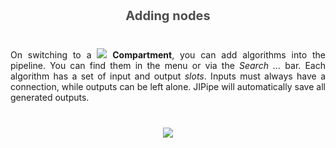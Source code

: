 <div style="text-align:center; font-size: 20px; font-weight: bold; color: #4d4d4d; margin-bottom: 40px;">Adding nodes</div>

<div style="text-align: justify; margin-bottom: 40px;">
On switching to a <img src="image://icons/data-types/graph-compartment.png"/> <strong>Compartment</strong>, you can add algorithms 
into the pipeline. You can find them in the menu or via the <i>Search ...</i> bar. Each algorithm has a set of input and
output <i>slots</i>. Inputs must always have a connection, while outputs can be left alone. JIPipe will automatically save all
generated outputs. 
</div>
<div style="text-align:center; ">
<img src="image://documentation/introduction-nodes.png" />
</div>